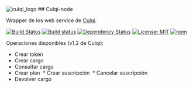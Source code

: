 <img src="https://developers.culqi.com/assets/images/logo.svg?v=dcb8982825" alt="culqi_logo">
## Culqi-node

Wrapper de los web service de <a href="https://culqi.api-docs.io" />Culqi</a>.

[![Build Status](https://travis-ci.org/giwiro/culqi-node.svg?branch=master)](https://travis-ci.org/giwiro/culqi-node)
[![Build status](https://ci.appveyor.com/api/projects/status/j1gb5qmm4uewyxh9?svg=true)](https://ci.appveyor.com/project/giwiro/culqi-node)
[![Dependency Status](https://www.versioneye.com/user/projects/585bed370f6ff600485b15e3/badge.svg)](https://www.versioneye.com/user/projects/585bed370f6ff600485b15e3)
[![License: MIT](https://img.shields.io/badge/License-MIT-blue.svg)](https://opensource.org/licenses/MIT)
[![npm](https://img.shields.io/npm/v/npm.svg)]()

Operaciones disponibles (v1.2 de Culqi):
  * Crear token
  * Crear cargo
  * Consultar cargo
  * Crear plan
  * Crear suscripción
  * Cancelar suscripción
  * Devolver cargo
